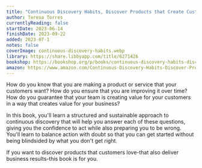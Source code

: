 ```yaml
---
title: "Continuous Discovery Habits, Discover Products that Create Customer Value and Business"
author: Teresa Torres
currentlyReading: false
startDate: 2023-06-14
finishDate: 2023-09-22
added: 2023-07-1
notes: false
coverImage: continuous-discovery-habits.webp
library: https://share.libbyapp.com/title/6271426
bookshop: https://bookshop.org/p/books/continuous-discovery-habits-discover-products-that-create-customer-value-and-business-value-teresa-torres/17004458
amazon: https://www.amazon.com/Continuous-Discovery-Habits-Discover-Products/dp/1736633309
---
```


How do you know that you are making a product or service that your customers want? How do you ensure that you are improving it over time? How do you guarantee that your team is creating value for your customers in a way that creates value for your business?

In this book, you'll learn a structured and sustainable approach to continuous discovery that will help you answer each of these questions, giving you the confidence to act while also preparing you to be wrong. You'll learn to balance action with doubt so that you can get started without being blindsided by what you don't get right.

If you want to discover products that customers love-that also deliver business results-this book is for you.

<!-- ### Notes & Highlights -->
